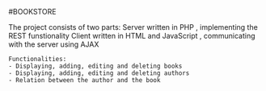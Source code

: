 #BOOKSTORE

The project consists of two parts:
    Server written in PHP , implementing the REST funstionality
    Client written in HTML and JavaScript , communicating with the server using AJAX
    
    Functionalities:
    - Displaying, adding, editing and deleting books
    - Displaying, adding, editing and deleting authors
    - Relation between the author and the book
